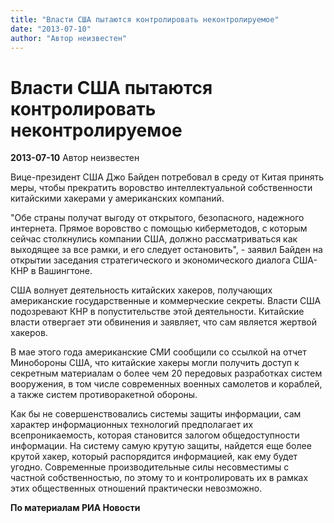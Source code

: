 ```yaml
---
title: "Власти США пытаются контролировать неконтролируемое"
date: "2013-07-10"
author: "Автор неизвестен"
---
```


# Власти США пытаются контролировать неконтролируемое

**2013-07-10** Автор неизвестен

Вице-президент США Джо Байден потребовал в среду от Китая принять меры, чтобы прекратить воровство интеллектуальной собственности китайскими хакерами у американских компаний.

"Обе страны получат выгоду от открытого, безопасного, надежного интернета. Прямое воровство с помощью киберметодов, с которым сейчас столкнулись компании США, должно рассматриваться как выходящее за все рамки, и его следует остановить", - заявил Байден на открытии заседания стратегического и экономического диалога США-КНР в Вашингтоне.

США волнует деятельность китайских хакеров, получающих американские государственные и коммерческие секреты. Власти США подозревают КНР в попустительстве этой деятельности. Китайские власти отвергает эти обвинения и заявляет, что сам является жертвой хакеров.

В мае этого года американские СМИ сообщили со ссылкой на отчет Минобороны США, что китайские хакеры могли получить доступ к секретным материалам о более чем 20 передовых разработках систем вооружения, в том числе современных военных самолетов и кораблей, а также систем противоракетной обороны.

Как бы не совершенствовались системы защиты информации, сам характер информационных технологий предполагает их всепроникаемость, которая становится залогом общедоступности информации. На систему самую крутую защиты, найдется еще более крутой хакер, который распорядится информацией, как ему будет угодно. Современные производительные силы несовместимы с частной собственностью, по этому то и контролировать их в рамках этих общественных отношений практически невозможно.

**По материалам РИА Новости**